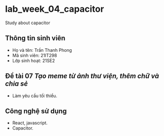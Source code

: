 # lab_week_04_capacitor
Study about capacitor
## Thông tin sinh viên
- Họ và tên: Trần Thanh Phong
- Mã sinh viên: 21IT298
- Lớp sinh hoạt: 21SE2
## Đề tài 07 *Tạo meme từ ảnh thư viện, thêm chữ và chia sẻ*
- Làm yêu cầu tối thiểu.
## Công nghệ sử dụng
- React, javascript.
- Capacitor.

